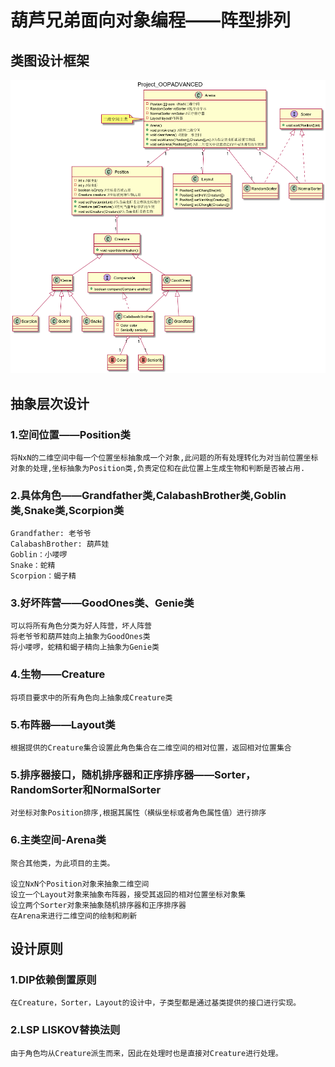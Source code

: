 # 葫芦兄弟面向对象编程——阵型排列
## 类图设计框架
![](image/Project_OOPADVANCED.png)
## 抽象层次设计
### 1.空间位置——Position类
    将NxN的二维空间中每一个位置坐标抽象成一个对象,此问题的所有处理转化为对当前位置坐标对象的处理,坐标抽象为Position类,负责定位和在此位置上生成生物和判断是否被占用.

### 2.具体角色——Grandfather类,CalabashBrother类,Goblin类,Snake类,Scorpion类
    Grandfather: 老爷爷  
    CalabashBrother: 葫芦娃  
    Goblin：小喽啰
    Snake：蛇精   
    Scorpion：蝎子精

### 3.好坏阵营——GoodOnes类、Genie类
    可以将所有角色分类为好人阵营，坏人阵营
    将老爷爷和葫芦娃向上抽象为GoodOnes类
    将小喽啰，蛇精和蝎子精向上抽象为Genie类

### 4.生物——Creature
    将项目要求中的所有角色向上抽象成Creature类

### 5.布阵器——Layout类
    根据提供的Creature集合设置此角色集合在二维空间的相对位置，返回相对位置集合

### 5.排序器接口，随机排序器和正序排序器——Sorter，RandomSorter和NormalSorter
    对坐标对象Position排序,根据其属性（横纵坐标或者角色属性值）进行排序
### 6.主类空间-Arena类
    聚合其他类，为此项目的主类。

    设立NxN个Position对象来抽象二维空间
    设立一个Layout对象来抽象布阵器，接受其返回的相对位置坐标对象集
    设立两个Sorter对象来抽象随机排序器和正序排序器
    在Arena来进行二维空间的绘制和刷新

## 设计原则
### 1.DIP依赖倒置原则
    在Creature，Sorter，Layout的设计中，子类型都是通过基类提供的接口进行实现。
### 2.LSP LISKOV替换法则
    由于角色均从Creature派生而来，因此在处理时也是直接对Creature进行处理。